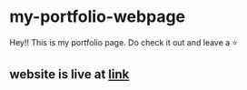 # my-portfolio-webpage

Hey!! This is my portfolio page. Do check it out and leave a ⭐

## website is live at [link](https://shreyashnand.github.io/portfolio/.)

